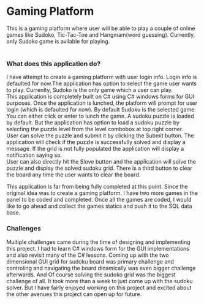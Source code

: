 # Gaming Platform

This is a gaming platform where user will be able to play a couple of online games like Sudoko, Tic-Tac-Toe and Hangmam(word guessing). Currently, only Sudoko game is avilable for playing.
</br></br>

### What does this application do?

I have attempt to create a gaming platform with user login info. Login info is defaulted for now.The application has option to select the game user wants to play. Currenlty, Sudoko is the only game which a user can play.</br>
This application is completely built on C# using C# windows forms for GUI purposes. Once the application is lunched, the platform will prompt for user login (which is defaulted for now). By default Sudoku is the selected game. You can either click or enter to lunch the game.
A sudoku puzzle is loaded by default. But the application has option to load a sudoku puzzle by selecting the puzzle level from the level combobox at top right corner.</br>
User can solve the puzzle and submit it by clicking the Submit button. The application will check if the puzzle is successfully solved and display a message. If the grid is not fully populated the application will display a notification saying so.</br>
User can also directly hit the Slove button and the application will solve the puzzle and display the solved sudoku grid.
There is a third button to clear the board any time the user wants to clear the board.</br>

This application is far from being fully completed at this point. Since the original idea was to create a gaming platform. I have two more games in the panel to be coded and completed. Once all the games are coded, I would like to go ahead and collect the games statics and push it to the SQL data base. </br>

### Challenges

Multiple challenges came during the time of designing and implementing this project. I had to learn C# windows form for the GUI implementations and also revisit many of the C# lessons. Coming up with the two dimensional GUI grid for sudoku board was primary challenge and controling and navigating the board dinamically was even bigger challenge afterwards. And Of course solving the sudoko grid was the biggest challenge of all. It took more than a week to just come up with the sudoku solver. But I have fairly enjoyed working on this project and excited about the other avenues this project can open up for future.
